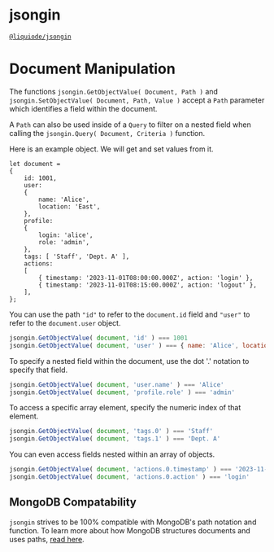 # jsongin
[`@liquiode/jsongin`](https://github.com/liquicode/jsongin)


# Document Manipulation


The functions `jsongin.GetObjectValue( Document, Path )` and `jsongin.SetObjectValue( Document, Path, Value )`
accept a `Path` parameter which identifies a field within the document.

A `Path` can also be used inside of a `Query` to filter on a nested field when calling the
`jsongin.Query( Document, Criteria )` function.

Here is an example object.
We will get and set values from it.
```JS
let document =
{
	id: 1001,
	user:
	{
		name: 'Alice',
		location: 'East',
	},
	profile:
	{
		login: 'alice',
		role: 'admin',
	},
	tags: [ 'Staff', 'Dept. A' ],
	actions:
	[
		{ timestamp: '2023-11-01T08:00:00.000Z', action: 'login' },
		{ timestamp: '2023-11-01T08:15:00.000Z', action: 'logout' },
	],
};
```

You can use the path `"id"` to refer to the `document.id` field and `"user"` to refer to
the `document.user` object.

```js
jsongin.GetObjectValue( document, 'id' ) === 1001
jsongin.GetObjectValue( document, 'user' ) === { name: 'Alice', location: 'East' }
```

To specify a nested field within the document, use the dot '.' notation to specify 
that field.

```js
jsongin.GetObjectValue( document, 'user.name' ) === 'Alice'
jsongin.GetObjectValue( document, 'profile.role' ) === 'admin'
```

To access a specific array element, specify the numeric index of that element.

```js
jsongin.GetObjectValue( document, 'tags.0' ) === 'Staff'
jsongin.GetObjectValue( document, 'tags.1' ) === 'Dept. A'
```

You can even access fields nested within an array of objects.

```js
jsongin.GetObjectValue( document, 'actions.0.timestamp' ) === '2023-11-01T08:00:00.000Z'
jsongin.GetObjectValue( document, 'actions.0.action' ) === 'login'
```

## MongoDB Compatability

`jsongin` strives to be 100% compatible with MongoDB's path notation and function.
To learn more about how MongoDB structures documents and uses paths, [read here](https://www.mongodb.com/docs/manual/core/document/).

